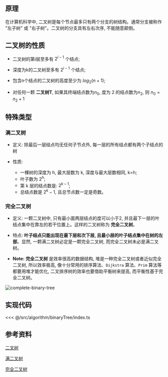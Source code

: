 ## 原理

在计算机科学中, 二叉树是每个节点最多只有两个分支的树结构。通常分支被称作 "左子树" 或 "右子树"。二叉树的分支具有左右次序, 不能随意颠倒。

## 二叉树的性质

- 二叉树的第i层至多有 $2^{i-1}$ 个结点;

- 深度为k的二叉树至多有 $2^{i-1}$ 个结点;

- 包含n个结点的二叉树的高度至少为 $log_2(n + 1)$;

- 对任何一颗 **二叉树T**, 如果其终端结点数为$n_0$, 度为 2 的结点数为$n_2$, 则 $n_0 = n_2 + 1$

## 特殊类型

### 满二叉树

- 定义: 除最后一层结点均无任何子节点外, 每一层的所有结点都有两个子结点的树

- 性质:

  - 一棵树的深度为 h, 最大层数为 k, 深度与最大层数相同, k=h;
  - 叶子数为 $2^h$;
  - 第 k 层的结点数是: $2^{k-1}$;
  - 总结点数是 $2^k-1$, 且总节点数一定是奇数。

<!-- ![full-binary-tree.png](~@images/src/algorithm/binaryTree/images/full-binary-tree.png) -->

### 完全二叉树

- 定义: 一颗二叉树中, 只有最小面两层结点的度可以小于2, 并且最下一层的叶结点集中在靠左的若干位置上。这样的二叉树称为 **完全二叉树**。

- 特点: **叶子结点只能出现在最下层和次下层, 且最小层的叶子结点集中在树的左部**。显然, 一颗满二叉树必定是一颗完全二叉树, 而完全二叉树未必是满二叉树。

- **Note:** **完全二叉树** 是效率很高的数据结构, 堆是一种完全二叉树或者近似完全二叉树, 所以效率极高, 像十分常用的排序算法、`Dijkstra` 算法、`Prim` 算法等都要用堆才能优化, 二叉排序树的效率也要借助平衡树来提高, 而平衡性基于完全二叉树。

![complete-binary-tree](~@images/src/algorithm/binaryTree/images/complete-binary-tree.png)

## 实现代码

<<< @/src/algorithm/binaryTree/index.ts

## 参考资料

[二叉树](https://zh.wikipedia.org/wiki/%E4%BA%8C%E5%8F%89%E6%A0%91)

[满二叉树](https://zh.wikipedia.org/wiki/%E6%BB%A1%E4%BA%8C%E5%8F%89%E6%A0%91)

[完全二叉树](https://zh.wikipedia.org/wiki/%E5%AE%8C%E5%85%A8%E4%BA%8C%E5%8F%89%E6%A0%91)
